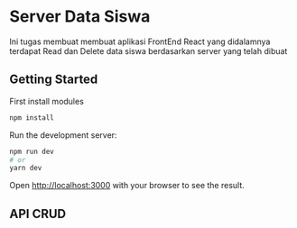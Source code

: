 # Server Data Siswa

Ini tugas membuat membuat aplikasi FrontEnd React yang didalamnya terdapat Read dan Delete data siswa berdasarkan server yang telah dibuat

## Getting Started

First install modules
```bash
npm install
```

Run the development server:
```bash
npm run dev
# or
yarn dev
```

Open [http://localhost:3000](http://localhost:3000) with your browser to see the result.

## API CRUD
